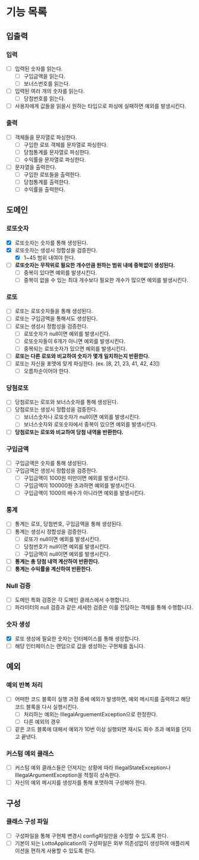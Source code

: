 # 기능 목록

## 입출력

### 입력
- [ ] 입력된 숫자를 읽는다.
  - [ ] 구입금액을 읽는다.
  - [ ] 보너스번호를 읽는다.
- [ ] 입력된 여러 개의 숫자를 읽는다.
  - [ ] 당첨번호를 읽는다.
- [ ] 사용자에게 값들을 읽을시 원하는 타입으로 파싱에 실패하면 예외를 발생시킨다.

### 출력

- [ ] 객체들을 문자열로 파싱한다.
  - [ ] 구입한 로또 객체를 문자열로 파싱한다.
  - [ ] 당첨통계를 문자열로 파싱한다.
  - [ ] 수익률을 문자열로 파싱한다.
- [ ] 문자열을 출력한다.
  - [ ] 구입한 로또들을 출력한다.
  - [ ] 당첨통계를 출력한다.
  - [ ] 수익률을 출력한다.

## 도메인

### 로또숫자
- [X] 로또숫자는 숫자를 통해 생성된다.
- [X] 로또숫자는 생성시 정합성을 검증한다.
  - [X] 1~45 범위 내여야 한다.
- [ ] **로또숫자는 무작위로 필요한 개수만큼 원하는 범위 내에 중복없이 생성된다.**
  - [ ] 중복이 있다면 예외를 발생시킨다.
  - [ ] 중복이 없을 수 있는 최대 개수보다 필요한 개수가 많으면 예외를 발생시킨다.

### 로또
- [ ] 로또는 로또숫자들을 통해 생성된다.
- [ ] 로또는 구입금액을 통해서도 생성된다.
- [ ] 로또는 생성시 정합성을 검증한다.
  - [ ] 로또숫자가 null이면 예외를 발생시킨다.
  - [ ] 로또숫자들이 6개가 아니면 예외를 발생시킨다.
  - [ ] 중복되는 로또숫자가 있으면 예외를 발생시킨다.
- [ ] **로또는 다른 로또와 비교하여 숫자가 몇개 일치하는지 반환한다.**
- [ ] 로또는 자신을 포맷에 맞게 파싱한다. (ex. [8, 21, 23, 41, 42, 43])
  - [ ] 오름차순이어야 한다.

### 당첨로또
- [ ] 당첨로또는 로또와 보너스숫자를 통해 생성된다.
- [ ] 당첨로또는 생성시 정합성을 검증한다.
  - [ ] 보너스숫자나 로또숫자가 null이면 예외를 발생시킨다.
  - [ ] 보너스숫자와 로또숫자에서 중복이 있으면 예외를 발생시킨다.
- [ ] **당첨로또는 로또와 비교하여 당첨 내역을 반환한다.**

### 구입금액
- [ ] 구입금액은 숫자를 통해 생성된다.
- [ ] 구입금액은 생성시 정합성을 검증한다.
  - [ ] 구입금액이 1000원 미만이면 예외를 발생시킨다.
  - [ ] 구입금액이 100000원 초과하면 예외를 발생시킨다.
  - [ ] 구입금액이 1000의 배수가 아니라면 예외를 발생시킨다.

### 통계
- [ ] 통계는 로또, 당첨번호, 구입금액을 통해 생성된다.
- [ ] 통계는 생성시 정합성을 검증한다.
  - [ ] 로또가 null이면 예외를 발생시킨다.
  - [ ] 당첨번호가 null이면 예외를 발생시킨다.
  - [ ] 구입금액이 null이면 예외를 발생시킨다.
- [ ] **통계는 총 당첨 내역 계산하여 반환한다.**
- [ ] **통계는 수익률을 계산하여 반환한다.**

### Null 검증
- [ ] 도메인 특화 검증은 각 도메인 클래스에서 수행합니다.
- [ ] 파라미터의 null 검증과 같은 세세한 검증은 이를 전담하는 객체를 통해 수행합니다.

### 숫자 생성
- [X] 로또 생성에 필요한 숫자는 인터페이스를 통해 생성합니다.
- [ ] 해당 인터페이스는 랜덤으로 값을 생성하는 구현체를 둡니다.

## 예외

### 예외 반복 처리
- [ ] 어떠한 코드 블록이 실행 과정 중에 예외가 발생하면, 예외 메시지를 출력하고 해당 코드 블록을 다시 실행시킨다.
  - [ ] 처리하는 예외는 IllegalArguementException으로 한정한다.
  - [ ] 다른 예외의 경우
- [ ] 같은 코드 블록에 대해서 예외가 10번 이상 실행되면 재시도 회수 초과 예외를 던지고 끝낸다.

### 커스텀 예외 클래스
- [ ] 커스텀 예외 클래스들은 던져지는 상황에 따라 IllegalStateException나 IllegalArgumentException을 적절히 상속한다.
- [ ] 자신의 예외 메시지를 생성자를 통해 포맷하여 구성해야 한다.

## 구성

### 클래스 구성 파일

- [ ] 구성파일을 통해 구현체 변경시 config파일만을 수정할 수 있도록 한다.
- [ ] 기본이 되는 LottoApplication의 구성파일은 외부 의존성없이 생성하여 애플리케이션을 편하게 사용할 수 있도록 한다.